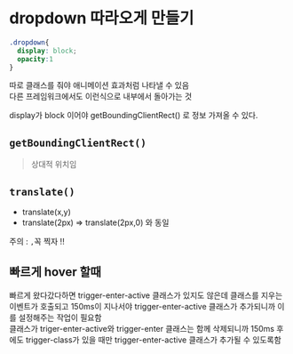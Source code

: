# dropdown 따라오게 만들기

```css
.dropdown{
  display: block;
  opacity:1
}
```
따로 클래스를 줘야 애니메이션 효과처럼 나타낼 수 있음\
다른 프레임워크에서도 이런식으로 내부에서 돌아가는 것 

display가 block 이어야 getBoundingClientRect() 로 정보 가져올 수 있다.

## `getBoundingClientRect()`
> 상대적 위치임

## `translate()`
- translate(x,y)
- translate(2px) => translate(2px,0) 와 동일 

주의 : `,`꼭 찍자 !!

## 빠르게 hover 할때
빠르게 왔다갔다하면 trigger-enter-active 클래스가 있지도 않은데 클래스를 지우는 이벤트가 호출되고 150ms이 지나서야 trigger-enter-active 클래스가 추가되니까 이를 설정해주는 작업이 필요함\
클래스가 triger-enter-active와 trigger-enter 클래스는 함께 삭제되니까 150ms 후에도 trigger-class가 있을 때만 trigger-enter-active 클래스가 추가될 수 있도록함 